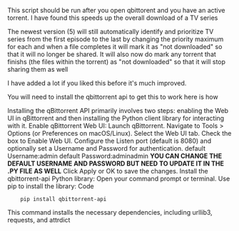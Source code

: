This script should be run after you open qbittorent and you have an active torrent.
I have found this speeds up the overall download of a TV series

The newest version (5) will still automatically identify and prioritize TV series from the first episode to the last by changing the priority maximum for each and when a file completes it will mark it as "not downloaded" so that it will no longer be shared.
It will also now do mark any torrent that finishs (the files within the torrent) as "not downloaded" so that it will stop sharing them as well

I have added a lot if you liked this before it's much improved.

 You will need to install the qbittorrent api to get this to work here is how

Installing the qBittorrent API primarily involves two steps: enabling the Web UI in qBittorrent
and then installing the Python client library for interacting with it.
Enable qBittorrent Web UI:
Launch qBittorrent.
Navigate to Tools > Options (or Preferences on macOS/Linux).
Select the Web UI tab.
Check the box to Enable Web UI.
Configure the Listen port (default is 8080) and optionally set a Username and Password for authentication.
default Username:admin
default Password:adminadmin
******YOU CAN CHANGE THE DEFAULT USERNAME AND PASSWORD BUT NEED TO UPDATE IT IN THE .PY FILE AS WELL******
Click Apply or OK to save the changes.
Install the qbittorrent-api Python library:
Open your command prompt or terminal.
Use pip to install the library:
Code

        pip install qbittorrent-api
This command installs the necessary dependencies, including urllib3, requests, and attrdict
